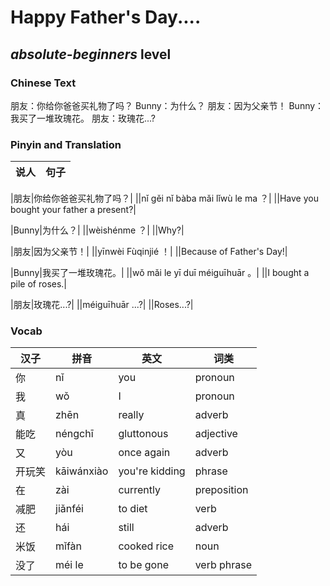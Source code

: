 # Happy Father's Day....
## *absolute-beginners* level

### Chinese Text
朋友：你给你爸爸买礼物了吗？
Bunny：为什么？
朋友：因为父亲节！
Bunny：我买了一堆玫瑰花。
朋友：玫瑰花...?

### Pinyin and Translation
|说人|句子|
|----|----|

|朋友|你给你爸爸买礼物了吗？|
||nǐ gěi nǐ bàba mǎi lǐwù le ma ？|
||Have you bought your father a present?|

|Bunny|为什么？|
||wèishénme ？|
||Why?|

|朋友|因为父亲节！|
||yīnwèi Fùqinjié ！|
||Because of Father's Day!|

|Bunny|我买了一堆玫瑰花。|
||wǒ mǎi le yī duī méiguīhuār 。|
||I bought a pile of roses.|

|朋友|玫瑰花...?|
||méiguīhuār ...?|
||Roses...?|
### Vocab
|汉子|拼音|英文|词类|
|----|----|----|----|
|你|nǐ|you|pronoun|
|我|wǒ|I|pronoun|
|真|zhēn|really|adverb|
|能吃|néngchī|gluttonous|adjective|
|又|yòu|once again|adverb|
|开玩笑|kāiwánxiào|you're kidding|phrase|
|在|zài|currently|preposition|
|减肥|jiǎnféi|to diet|verb|
|还|hái|still|adverb|
|米饭|mǐfàn|cooked rice|noun|
|没了|méi le|to be gone|verb phrase|